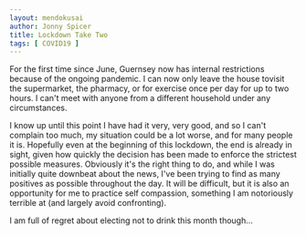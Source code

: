 ```yaml
---
layout: mendokusai
author: Jonny Spicer
title: Lockdown Take Two
tags: [ COVID19 ]
---
```

For the first time since June, Guernsey now has internal restrictions because of the ongoing pandemic. I can now only leave the house tovisit the supermarket, the pharmacy, or for
exercise once per day for up to two hours. I can't meet with anyone from a different household under any circumstances.

I know up until this point I have had it very, very good, and so I can't complain too much, my situation could be a lot worse, and for many people it is. Hopefully even at the
beginning of this lockdown, the end is already in sight, given how quickly the decision has been made to enforce the strictest possible measures. Obviously it's the right thing to do,
and while I was initially quite downbeat about the news, I've been trying to find as many positives as possible throughout the day. It will be difficult, but it is also an opportunity
for me to practice self compassion, something I am notoriously terrible at (and largely avoid confronting).

I am full of regret about electing not to drink this month though...
